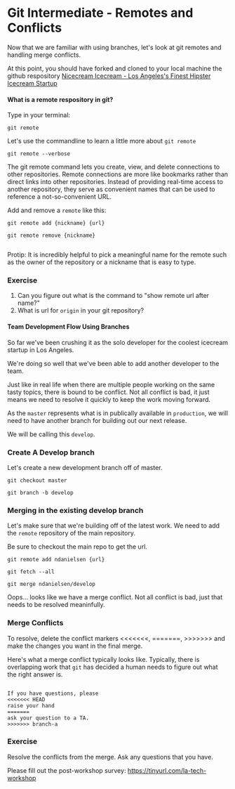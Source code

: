 
# Git Intermediate - Remotes and Conflicts 

Now that we are familiar with using branches, let's look at git remotes and handling merge conflicts.

At this point, you should have forked and cloned to your local machine the github respository [Nicecream Icecream - Los Angeles's Finest Hipster Icecream Startup](https://github.com/ndanielsen/nicecream.github.io)


#### What is a remote respository in git?

Type in your terminal: 

`git remote`

Let's use the commandline to learn a little more about `git remote`

`git remote --verbose`


The git remote command lets you create, view, and delete connections to other repositories. Remote connections are more like bookmarks rather than direct links into other repositories. Instead of providing real-time access to another repository, they serve as convenient names that can be used to reference a not-so-convenient URL.


Add and remove a `remote` like this:

```
git remote add {nickname} {url}

git remote remove {nickname}


```

Protip: It is incredibly helpful to pick a meaningful name for the remote such as the owner of the repository or a nickname that is easy to type.



### Exercise

1) Can you figure out what is the command to "show remote url after name?"
2) What is url for `origin` in your git repository?


#### Team Development Flow Using Branches

So far we've been crushing it as the solo developer for the coolest icecream startup in Los Angeles.

We're doing so well that we've been able to add another developer to the team.

Just like in real life when there are multiple people working on the same tasty topics, there is bound to be conflict. Not all conflict is bad, it just means we need to resolve it quickly to keep the work moving forward.

As the `master` represents what is in publically available in `production`, we will need to have another branch for building out our next release.

We will be calling this `develop`.

### Create A Develop branch

Let's create a new development branch off of master.

```
git checkout master

git branch -b develop

```

### Merging in the existing develop branch

Let's make sure that we're building off of the latest work. We need to add the `remote` repository of the main repository.

Be sure to checkout the main repo to get the url.

```
git remote add ndanielsen {url}

git fetch --all

git merge ndanielsen/develop

```

Oops... looks like we have a merge conflict. Not all conflict is bad, just that needs to be resolved meaninfully.



### Merge Conflicts

To resolve, delete the conflict markers <<<<<<<, =======, >>>>>>> and make the changes you want in the final merge.


Here's what a merge conflict typically looks like. Typically, there is overlapping work that `git` has decided a human needs to figure out what the right answer is.

```

If you have questions, please
<<<<<<< HEAD
raise your hand
=======
ask your question to a TA.
>>>>>>> branch-a

```

### Exercise

Resolve the conflicts from the merge.
Ask any questions that you have.

Please fill out the post-workshop survey: https://tinyurl.com/la-tech-workshop

